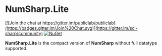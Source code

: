 # NumSharp.Lite

[![Join the chat at https://gitter.im/publiclab/publiclab](https://badges.gitter.im/Join%20Chat.svg)](https://gitter.im/sci-sharp/community) [![NuGet](https://img.shields.io/nuget/dt/NumSharp.Lite.svg)](https://www.nuget.org/packages/NumSharp.Lite)

**NumSharp.Lite** is the compact version of **NumSharp** without full datatype supported.